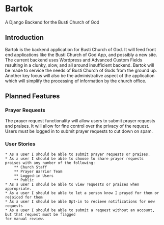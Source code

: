# Bartok
A Django Backend for the Busti Church of God

## Introduction
Bartok is the backend application for Busti Church of God. It will feed
front end applications like the Busti Church of God App, and possibly a new site.
The current backend uses Wordpress and Advanced Custom Fields resulting in a clunky,
slow, and all around insufficient backend. Bartok will be made to service the needs of 
Busti Church of Gods from the ground up. Another key focus will also be the administrative aspect
of the application which will simplify the processing of information by the church office. 

## Planned Features

### Prayer Requests 
The prayer request functionality will allow users to submit prayer requests and praises. It will allow
for fine control over the privacy of the request. Users must be logged in to submit prayer requests to cut 
down on spam.

### User Stories
    * As a user I should be able to submit prayer requests or praises.
    * As a user I should be able to choose to share prayer requests praises with any number of the following:
        ** Church Staff
        ** Prayer Warrior Team
        ** Logged-in Users
        ** Public
    * As a user I should be able to view requests or praises when appropriate.
    * As a user I should be able to let a person know I prayed for them or rejoiced for them
    * As a user I should be able Opt-in to recieve notifications for new requests
    * As a user I should be able to submit a request without an account, but that request must be flagged
    for manual review. 